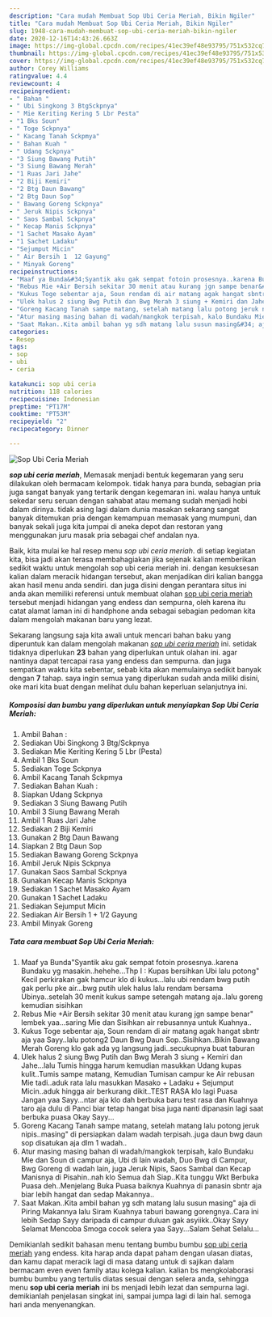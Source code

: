 ```yaml
---
description: "Cara mudah Membuat Sop Ubi Ceria Meriah, Bikin Ngiler"
title: "Cara mudah Membuat Sop Ubi Ceria Meriah, Bikin Ngiler"
slug: 1948-cara-mudah-membuat-sop-ubi-ceria-meriah-bikin-ngiler
date: 2020-12-16T14:43:26.663Z
image: https://img-global.cpcdn.com/recipes/41ec39ef48e93795/751x532cq70/sop-ubi-ceria-meriah-foto-resep-utama.jpg
thumbnail: https://img-global.cpcdn.com/recipes/41ec39ef48e93795/751x532cq70/sop-ubi-ceria-meriah-foto-resep-utama.jpg
cover: https://img-global.cpcdn.com/recipes/41ec39ef48e93795/751x532cq70/sop-ubi-ceria-meriah-foto-resep-utama.jpg
author: Corey Williams
ratingvalue: 4.4
reviewcount: 4
recipeingredient:
- " Bahan "
- " Ubi Singkong 3 BtgSckpnya"
- " Mie Keriting Kering 5 Lbr Pesta"
- "1 Bks Soun"
- " Toge Sckpnya"
- " Kacang Tanah Sckpmya"
- " Bahan Kuah "
- " Udang Sckpnya"
- "3 Siung Bawang Putih"
- "3 Siung Bawang Merah"
- "1 Ruas Jari Jahe"
- "2 Biji Kemiri"
- "2 Btg Daun Bawang"
- "2 Btg Daun Sop"
- " Bawang Goreng Sckpnya"
- " Jeruk Nipis Sckpnya"
- " Saos Sambal Sckpnya"
- " Kecap Manis Sckpnya"
- "1 Sachet Masako Ayam"
- "1 Sachet Ladaku"
- "Sejumput Micin"
- " Air Bersih 1  12 Gayung"
- " Minyak Goreng"
recipeinstructions:
- "Maaf ya Bunda&#34;Syantik aku gak sempat fotoin prosesnya..karena Bundaku yg masakin..hehehe...Thp I : Kupas bersihkan Ubi lalu potong&#34; Kecil perkirakan gak hamcur klo di kukus...lalu ubi rendam bwg putih gak perlu pke air...bwg putih ulek halus lalu rendam bersama Ubinya..setelah 30 menit kukus sampe setengah matang aja..lalu goreng kemudian sisihkan"
- "Rebus Mie +Air Bersih sekitar 30 menit atau kurang jgn sampe benar&#34; lembek yaa...saring Mie dan Sisihkan air rebusannya untuk Kuahnya.."
- "Kukus Toge sebentar aja, Soun rendam di air matang agak hangat sbntr aja yaa Sayy..lalu potong2 Daun Bwg Daun Sop..Sisihkan..Bikin Bawang Merah Goreng klo gak ada yg langsung jadi..secukupnya buat taburan"
- "Ulek halus 2 siung Bwg Putih dan Bwg Merah 3 siung + Kemiri dan Jahe...lalu Tumis hingga harum kemudian masukkan Udang kupas kulit..Tumis sampe matang, Kemudian Tumisan campur ke Air rebusan Mie tadi..aduk rata lalu masukkan Masako + Ladaku + Sejumput Micin..aduk hingga air berkurang dikit..TEST RASA klo lagi Puasa Jangan yaa Sayy...ntar aja klo dah berbuka baru test rasa dan Kuahnya taro aja dulu di Panci biar tetap hangat bisa juga nanti dipanasin lagi saat berbuka puasa Okay Sayy..."
- "Goreng Kacang Tanah sampe matang, setelah matang lalu potong jeruk nipis..masing&#34; di persiapkan dalam wadah terpisah..juga daun bwg daun sop disatukan aja dlm 1 wadah.."
- "Atur masing masing bahan di wadah/mangkok terpisah, kalo Bundaku Mie dan Soun di campur aja, Ubi di lain wadah, Duo Bwg di Campur, Bwg Goreng di wadah lain, juga Jeruk Nipis, Saos Sambal dan Kecap Manisnya di Pisahin..nah klo Semua dah Siap..Kita tunggu Wkt Berbuka Puasa deh..Menjelang Buka Puasa baiknya Kuahnya di panasin sbntr aja biar lebih hangat dan sedap Makannya.."
- "Saat Makan..Kita ambil bahan yg sdh matang lalu susun masing&#34; aja di Piring Makannya lalu Siram Kuahnya taburi bawang gorengnya..Cara ini lebih Sedap Sayy daripada di campur duluan gak asyiikk..Okay Sayy Selamat Mencoba Smoga cocok selera yaa Sayy...Salam Sehat Selalu..."
categories:
- Resep
tags:
- sop
- ubi
- ceria

katakunci: sop ubi ceria 
nutrition: 118 calories
recipecuisine: Indonesian
preptime: "PT17M"
cooktime: "PT53M"
recipeyield: "2"
recipecategory: Dinner

---
```



![Sop Ubi Ceria Meriah](https://img-global.cpcdn.com/recipes/41ec39ef48e93795/751x532cq70/sop-ubi-ceria-meriah-foto-resep-utama.jpg)

<b><i>sop ubi ceria meriah</i></b>, Memasak menjadi bentuk kegemaran yang seru dilakukan oleh bermacam kelompok. tidak hanya para bunda, sebagian pria juga sangat banyak yang tertarik dengan kegemaran ini. walau hanya untuk sekedar seru seruan dengan sahabat atau memang sudah menjadi hobi dalam dirinya. tidak asing lagi dalam dunia masakan sekarang sangat banyak ditemukan pria dengan kemampuan memasak yang mumpuni, dan banyak sekali juga kita jumpai di aneka depot dan restoran yang menggunakan juru masak pria sebagai chef andalan nya.



Baik, kita mulai ke hal resep menu <i>sop ubi ceria meriah</i>. di setiap kegiatan kita, bisa jadi akan terasa membahagiakan jika sejenak kalian memberikan sedikit waktu untuk mengolah sop ubi ceria meriah ini. dengan kesuksesan kalian dalam meracik hidangan tersebut, akan menjadikan diri kalian bangga akan hasil menu anda sendiri. dan juga disini dengan perantara situs ini anda akan memiliki referensi untuk membuat olahan <u>sop ubi ceria meriah</u> tersebut menjadi hidangan yang endess dan sempurna, oleh karena itu catat alamat laman ini di handphone anda sebagai sebagian pedoman kita dalam mengolah makanan baru yang lezat.


Sekarang langsung saja kita awali untuk mencari bahan baku yang diperuntuk kan dalam mengolah makanan <u><i>sop ubi ceria meriah</i></u> ini. setidak tidaknya diperlukan <b>23</b> bahan yang diperlukan untuk olahan ini. agar nantinya dapat tercapai rasa yang endess dan sempurna. dan juga sempatkan waktu kita sebentar, sebab kita akan memulainya sedikit banyak dengan <b>7</b> tahap. saya ingin semua yang diperlukan sudah anda miliki disini, oke mari kita buat dengan melihat dulu bahan keperluan selanjutnya ini.

<!--inarticleads1-->

##### Komposisi dan bumbu yang diperlukan untuk menyiapkan Sop Ubi Ceria Meriah:

1. Ambil  Bahan :
1. Sediakan  Ubi Singkong 3 Btg/Sckpnya
1. Sediakan  Mie Keriting Kering 5 Lbr (Pesta)
1. Ambil 1 Bks Soun
1. Sediakan  Toge Sckpnya
1. Ambil  Kacang Tanah Sckpmya
1. Sediakan  Bahan Kuah :
1. Siapkan  Udang Sckpnya
1. Sediakan 3 Siung Bawang Putih
1. Ambil 3 Siung Bawang Merah
1. Ambil 1 Ruas Jari Jahe
1. Sediakan 2 Biji Kemiri
1. Gunakan 2 Btg Daun Bawang
1. Siapkan 2 Btg Daun Sop
1. Sediakan  Bawang Goreng Sckpnya
1. Ambil  Jeruk Nipis Sckpnya
1. Gunakan  Saos Sambal Sckpnya
1. Gunakan  Kecap Manis Sckpnya
1. Sediakan 1 Sachet Masako Ayam
1. Gunakan 1 Sachet Ladaku
1. Sediakan Sejumput Micin
1. Sediakan  Air Bersih 1 + 1/2 Gayung
1. Ambil  Minyak Goreng




<!--inarticleads2-->

##### Tata cara membuat Sop Ubi Ceria Meriah:

1. Maaf ya Bunda&#34;Syantik aku gak sempat fotoin prosesnya..karena Bundaku yg masakin..hehehe...Thp I : Kupas bersihkan Ubi lalu potong&#34; Kecil perkirakan gak hamcur klo di kukus...lalu ubi rendam bwg putih gak perlu pke air...bwg putih ulek halus lalu rendam bersama Ubinya..setelah 30 menit kukus sampe setengah matang aja..lalu goreng kemudian sisihkan
1. Rebus Mie +Air Bersih sekitar 30 menit atau kurang jgn sampe benar&#34; lembek yaa...saring Mie dan Sisihkan air rebusannya untuk Kuahnya..
1. Kukus Toge sebentar aja, Soun rendam di air matang agak hangat sbntr aja yaa Sayy..lalu potong2 Daun Bwg Daun Sop..Sisihkan..Bikin Bawang Merah Goreng klo gak ada yg langsung jadi..secukupnya buat taburan
1. Ulek halus 2 siung Bwg Putih dan Bwg Merah 3 siung + Kemiri dan Jahe...lalu Tumis hingga harum kemudian masukkan Udang kupas kulit..Tumis sampe matang, Kemudian Tumisan campur ke Air rebusan Mie tadi..aduk rata lalu masukkan Masako + Ladaku + Sejumput Micin..aduk hingga air berkurang dikit..TEST RASA klo lagi Puasa Jangan yaa Sayy...ntar aja klo dah berbuka baru test rasa dan Kuahnya taro aja dulu di Panci biar tetap hangat bisa juga nanti dipanasin lagi saat berbuka puasa Okay Sayy...
1. Goreng Kacang Tanah sampe matang, setelah matang lalu potong jeruk nipis..masing&#34; di persiapkan dalam wadah terpisah..juga daun bwg daun sop disatukan aja dlm 1 wadah..
1. Atur masing masing bahan di wadah/mangkok terpisah, kalo Bundaku Mie dan Soun di campur aja, Ubi di lain wadah, Duo Bwg di Campur, Bwg Goreng di wadah lain, juga Jeruk Nipis, Saos Sambal dan Kecap Manisnya di Pisahin..nah klo Semua dah Siap..Kita tunggu Wkt Berbuka Puasa deh..Menjelang Buka Puasa baiknya Kuahnya di panasin sbntr aja biar lebih hangat dan sedap Makannya..
1. Saat Makan..Kita ambil bahan yg sdh matang lalu susun masing&#34; aja di Piring Makannya lalu Siram Kuahnya taburi bawang gorengnya..Cara ini lebih Sedap Sayy daripada di campur duluan gak asyiikk..Okay Sayy Selamat Mencoba Smoga cocok selera yaa Sayy...Salam Sehat Selalu...




Demikianlah sedikit bahasan menu tentang bumbu bumbu <u>sop ubi ceria meriah</u> yang endess. kita harap anda dapat paham dengan ulasan diatas, dan kamu dapat meracik lagi di masa datang untuk di sajikan dalam bermacam even even family atau kolega kalian. kalian bs mengkolaborasi bumbu bumbu yang tertulis diatas sesuai dengan selera anda, sehingga menu <b>sop ubi ceria meriah</b> ini bs menjadi lebih lezat dan sempurna lagi. demikianlah penjelasan singkat ini, sampai jumpa lagi di lain hal. semoga hari anda menyenangkan.
